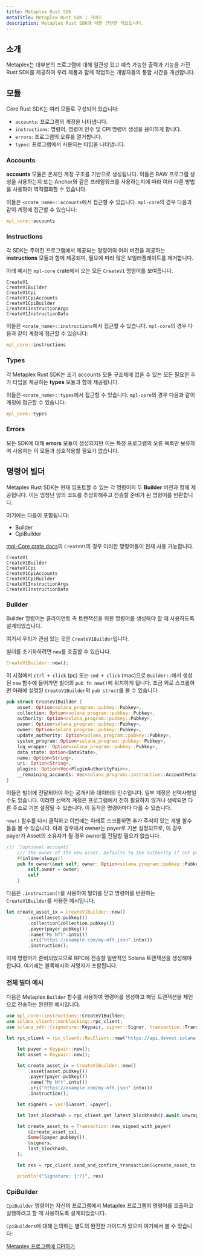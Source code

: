 ```yaml
---
title: Metaplex Rust SDK
metaTitle: Metaplex Rust SDK | 가이드
description: Metaplex Rust SDK에 대한 간단한 개요입니다.
---
```


## 소개

Metaplex는 대부분의 프로그램에 대해 일관성 있고 예측 가능한 출력과 기능을 가진 Rust SDK를 제공하여 우리 제품과 함께 작업하는 개발자들의 통합 시간을 개선합니다.

## 모듈

Core Rust SDK는 여러 모듈로 구성되어 있습니다:

- `accounts`: 프로그램의 계정을 나타냅니다.
- `instructions`: 명령어, 명령어 인수 및 CPI 명령어 생성을 용이하게 합니다.
- `errors`: 프로그램의 오류를 열거합니다.
- `types`: 프로그램에서 사용되는 타입을 나타냅니다.

### Accounts

**accounts** 모듈은 온체인 계정 구조를 기반으로 생성됩니다. 이들은 RAW 프로그램 생성을 사용하는지 또는 Anchor와 같은 프레임워크를 사용하는지에 따라 여러 다른 방법을 사용하여 역직렬화할 수 있습니다.

이들은 `<crate_name>::accounts`에서 접근할 수 있습니다. `mpl-core`의 경우 다음과 같이 계정에 접근할 수 있습니다:

```rust
mpl_core::accounts
```

### Instructions

각 SDK는 주어진 프로그램에서 제공되는 명령어의 여러 버전을 제공하는 **instructions** 모듈과 함께 제공되며, 필요에 따라 많은 보일러플레이트를 제거합니다.

아래 예시는 `mpl-core` crate에서 오는 모든 `CreateV1` 명령어를 보여줍니다.

```
CreateV1
CreateV1Builder
CreateV1Cpi
CreateV1CpiAccounts
CreateV1CpiBuilder
CreateV1InstructionArgs
CreateV1InstructionData
```

이들은 `<crate_name>::instructions`에서 접근할 수 있습니다. `mpl-core`의 경우 다음과 같이 계정에 접근할 수 있습니다:

```rust
mpl_core::instructions
```

### Types

각 Metaplex Rust SDK는 초기 accounts 모듈 구조체에 없을 수 있는 모든 필요한 추가 타입을 제공하는 **types** 모듈과 함께 제공됩니다.

이들은 `<crate_name>::types`에서 접근할 수 있습니다. `mpl-core`의 경우 다음과 같이 계정에 접근할 수 있습니다:

```rust
mpl_core::types
```

### Errors

모든 SDK에 대해 **errors** 모듈이 생성되지만 이는 특정 프로그램의 오류 목록만 보유하며 사용자는 이 모듈과 상호작용할 필요가 없습니다.

## 명령어 빌더

Metaplex Rust SDK는 현재 임포트할 수 있는 각 명령어의 두 **Builder** 버전과 함께 제공됩니다. 이는 엄청난 양의 코드를 추상화해주고 전송할 준비가 된 명령어를 반환합니다.

여기에는 다음이 포함됩니다:

- Builder
- CpiBuilder

[mpl-Core crate docs](https://docs.rs/mpl-core/0.7.0/mpl_core/instructions/index.html)의 `CreateV1`의 경우 이러한 명령어들이 현재 사용 가능합니다.

```
CreateV1
CreateV1Builder
CreateV1Cpi
CreateV1CpiAccounts
CreateV1CpiBuilder
CreateV1InstructionArgs
CreateV1InstructionData
```

### Builder

Builder 명령어는 클라이언트 측 트랜잭션을 위한 명령어를 생성해야 할 때 사용하도록 설계되었습니다.

여기서 우리가 관심 있는 것은 `CreateV1Builder`입니다.

빌더를 초기화하려면 `new`를 호출할 수 있습니다.

```rust
CreateV1Builder::new();
```

이 시점에서 `ctrl + click` (pc) 또는 `cmd + click` (mac)으로 `Builder::`에서 생성된 `new` 함수에 들어가면 빌더의 `pub fn new()`에 위치하게 됩니다. 조금 위로 스크롤하면 아래에 설명된 `CreateV1Builder`의 `pub struct`를 볼 수 있습니다.

```rust
pub struct CreateV1Builder {
    asset: Option<solana_program::pubkey::Pubkey>,
    collection: Option<solana_program::pubkey::Pubkey>,
    authority: Option<solana_program::pubkey::Pubkey>,
    payer: Option<solana_program::pubkey::Pubkey>,
    owner: Option<solana_program::pubkey::Pubkey>,
    update_authority: Option<solana_program::pubkey::Pubkey>,
    system_program: Option<solana_program::pubkey::Pubkey>,
    log_wrapper: Option<solana_program::pubkey::Pubkey>,
    data_state: Option<DataState>,
    name: Option<String>,
    uri: Option<String>,
    plugins: Option<Vec<PluginAuthorityPair>>,
    __remaining_accounts: Vec<solana_program::instruction::AccountMeta>,
}
```

이들은 빌더에 전달되어야 하는 공개키와 데이터의 인수입니다. 일부 계정은 선택사항일 수도 있습니다. 이러한 선택적 계정은 프로그램에서 전혀 필요하지 않거나 생략되면 다른 주소로 기본 설정될 수 있습니다. 이 동작은 명령어마다 다를 수 있습니다.

`new()` 함수를 다시 클릭하고 이번에는 아래로 스크롤하면 추가 주석이 있는 개별 함수들을 볼 수 있습니다. 아래 경우에서 owner는 payer로 기본 설정되므로, 이 경우 payer가 Asset의 소유자가 될 경우 owner를 전달할 필요가 없습니다.

```rust
/// `[optional account]`
    /// The owner of the new asset. Defaults to the authority if not present.
    #[inline(always)]
    pub fn owner(&mut self, owner: Option<solana_program::pubkey::Pubkey>) -> &mut Self {
        self.owner = owner;
        self
    }
```

다음은 `.instruction()`을 사용하여 빌더를 닫고 명령어를 반환하는 `CreateV1Builder`를 사용한 예시입니다.

```rust
let create_asset_ix = CreateV1Builder::new()
        .asset(asset.pubkey())
        .collection(collection.pubkey())
        .payer(payer.pubkey())
        .name("My Nft".into())
        .uri("https://example.com/my-nft.json".into())
        .instruction();
```

이제 명령어가 준비되었으므로 RPC에 전송할 일반적인 Solana 트랜잭션을 생성해야 합니다. 여기에는 블록해시와 서명자가 포함됩니다.

### 전체 빌더 예시

다음은 Metaplex `Builder` 함수를 사용하여 명령어를 생성하고 해당 트랜잭션을 체인으로 전송하는 완전한 예시입니다.

```rust
use mpl_core::instructions::CreateV1Builder;
use solana_client::nonblocking::rpc_client;
use solana_sdk::{signature::Keypair, signer::Signer, transaction::Transaction};

let rpc_client = rpc_client::RpcClient::new("https://api.devnet.solana.com".to_string());

    let payer = Keypair::new();
    let asset = Keypair::new();

    let create_asset_ix = CreateV1Builder::new()
        .asset(asset.pubkey())
        .payer(payer.pubkey())
        .name("My Nft".into())
        .uri("https://example.com/my-nft.json".into())
        .instruction();

    let signers = vec![&asset, &payer];

    let last_blockhash = rpc_client.get_latest_blockhash().await.unwrap();

    let create_asset_tx = Transaction::new_signed_with_payer(
        &[create_asset_ix],
        Some(&payer.pubkey()),
        &signers,
        last_blockhash,
    );

    let res = rpc_client.send_and_confirm_transaction(&create_asset_tx).await.unwrap();

    println!("Signature: {:?}", res)
```

### CpiBuilder

`CpiBuilder` 명령어는 자신의 프로그램에서 Metaplex 프로그램의 명령어를 호출하고 실행하려고 할 때 사용하도록 설계되었습니다.

`CpiBuilders`에 대해 논의하는 별도의 완전한 가이드가 있으며 여기에서 볼 수 있습니다:

[Metaplex 프로그램에 CPI하기](/guides/rust/how-to-cpi-into-a-metaplex-program)